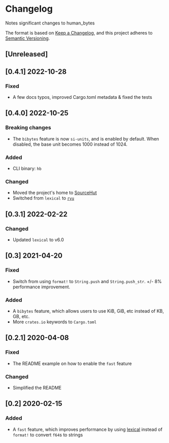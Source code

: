 # Changelog
Notes significant changes to human_bytes

The format is based on [Keep a Changelog](https://keepachangelog.com/en/1.0.0/),
and this project adheres to [Semantic Versioning](https://semver.org/spec/v2.0.0.html).

## [Unreleased]

## [0.4.1] 2022-10-28

### Fixed

* A few docs typos, improved Cargo.toml metadata & fixed the tests

## [0.4.0] 2022-10-25

### Breaking changes

* The `bibytes` feature is now `si-units`, and is enabled by default.
  When disabled, the base unit becomes 1000 instead of 1024.

### Added

* CLI binary: `hb`

### Changed

* Moved the project's home to [SourceHut](https://sr.ht/~f9/human_bytes)
* Switched from `lexical` to [`ryu`](https://github.com/dtolnay/ryu)

## [0.3.1] 2022-02-22

### Changed

* Updated `lexical` to v6.0

## [0.3] 2021-04-20

### Fixed
* Switch from using `format!` to `String.push` and `String.push_str`. +/- 8% performance improvement.

### Added
* A `bibytes` feature, which allows users to use KiB, GiB, etc instead of KB, GB, etc.
* More `crates.io` keywords to `Cargo.toml`

## [0.2.1] 2020-04-08

### Fixed
* The README example on how to enable the `fast` feature

### Changed
* Simplified the README

## [0.2] 2020-02-15

### Added
* A `fast` feature, which improves performance by using [lexical](https://github.com/Alexhuszagh/rust-lexical) instead of `format!` to convert `f64`s to strings
